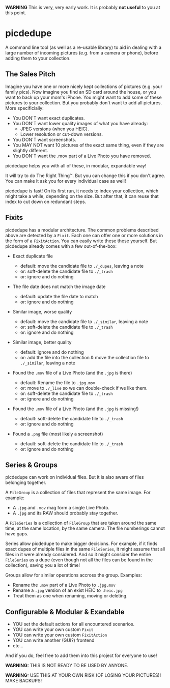 **WARNING** This is very, very early work. It is probably **not useful** to you at this point.

# picdedupe

A command line tool (as well as a re-usable library) to aid in dealing with a large number of incoming pictures (e.g. from a camera or phone), before adding them to your collection.

## The Sales Pitch

Imagine you have one or more nicely kept collections of pictures (e.g. your family pics). Now imagine you find an SD card around the house, or you want to back up your mom's iPhone. You might want to add some of these pictures to your collection. But you probably don't want to add all pictures. More specificially: 

- You DON'T want exact duplicates.
- You DON'T want lower quality images of what you have already:
  - JPEG versions (when you HEIC).
  - Lower resolution or cut-down versions.
- You DON'T want screenshots.
- You MAY NOT want 10 pictures of the exact same thing, even if they are slightly different.
- You DON'T want the .mov part of a Live Photo you have removed.

picdedupe helps you with all of these, in modular, expandable way! 

It will try to do The Right Thing™. But you can change this if you don't agree. You can make it ask you for every individual case as well!

picdedupe is fast! On its first run, it needs to index your collection, which might take a while, depending on the size. But after that, it can reuse that index to cut down on redundant steps.


## Fixits

picdedupe has a modular architecture. The common problems described above are detected by a `Fixit`. Each one can offer one or more solutions in the form of a `FixitAction`. You can easily write these these yourself. But picdedupe already comes with a few out-of-the-box:

- Exact duplicate file
  - default: move the candidate file to `./_dupes`, leaving a note
  - or: soft-delete the candidate file to `./_trash`
  - or: ignore and do nothing

- The file date does not match the image date
  - default: update the file date to match
  - or: ignore and do nothing

- Similar image, worse quality
  - default: move the candidate file to `./_similar`, leaving a note
  - or: soft-delete the candidate file to `./_trash`
  - or: ignore and do nothing

- Similar image, better quality
  - default: ignore and do nothing
  - or: add the file into the collection & move the collection file to `./_similar`, leaving a note

- Found the `.mov` file of a Live Photo (and the `.jpg` is there)
  - default: Rename the file to `.jpg.mov`
  - or: move to `./_live` so we can double-check if we like them.
  - or: soft-delete the candidate file to `./_trash`
  - or: ignore and do nothing

- Found the `.mov` file of a Live Photo (and the `.jpg` is missing!)
  - default: soft-delete the candidate file to `./_trash`
  - or: ignore and do nothing

- Found a `.png` file (most likely a screenshot)
  - default: soft-delete the candidate file to `./_trash`
  - or: ignore and do nothing


## Series & Groups

picdedupe can work on individual files. But it is also aware of files belonging together. 

A `FileGroup` is a collection of files that represent the same image. For example:
- A `.jpg` and `.mov` mag form a single Live Photo.
- A `.jpg` and its RAW should probably stay together.

A `FileSeries` is a collection of `FileGroup` that are taken around the same time, at the same location, by the same camera. The file numberings cannot have gaps. 

Series allow picdedupe to make bigger decisions. For example, if it finds exact dupes of multiple files in the same `FileSeries`, it might assume that all files in it were already considered. And so it might consider the entire `FileSeries` as a dupe (even though not all the files can be found in the collection), saving you a lot of time!

Groups allow for similar operations accross the group. Examples:
- Rename the `.mov` part of a Live Photo to `.jpg.mov`
- Rename a `.jpg` version of an exist HEIC to `.heic.jpg`
- Treat them as one when renaming, moving or deleting.


## Configurable & Modular & Exandable

- YOU set the default actions for all encountered scenarios.
- YOU can write your own custom `Fixit`
- YOU can write your own custom `FixitAction`
- YOU can write another (GUI?) frontend
- etc...

And if you do, feel free to add them into this project for everyone to use!


**WARNING:** THIS IS NOT READY TO BE USED BY ANYONE.

**WARNING:** USE THIS AT YOUR OWN RISK (OF LOSING YOUR PICTURES)! MAKE BACKUPS!

